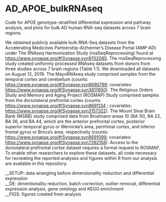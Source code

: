 # AD_APOE_bulkRNAseq
Code for APOE genotype-stratified differential expression and pathway analysis, and plots for bulk AD human RNA-seq datasets across 7 brain regions.

We obtained publicly available bulk RNA-Seq datasets from the Accelerating Medicines Partnership-Alzheimer’s Disease Portal (AMP-AD) under The RNAseq Harmonization Study (rnaSeqReprocessing) found at https://www.synapse.org/#!Synapse:syn9702085. The rnaSeqReprocessing study created uniformly processed RNAseq datasets from donors from three studies across 7 brain regions (Table 1.1). We downloaded all datasets on August 12, 2019. The MayoRNAseq study comprised samples from the temporal cortex and cerebellum (counts: https://www.synapse.org/#!Synapse:syn8690799; covariates: https://www.synapse.org/#!Synapse:syn3817650). The Religious Orders Study and Memory and Aging Project (ROSMAP) Study comprised samples from the dorsolateral prefrontal cortex (counts: https://www.synapse.org/#!Synapse:syn8691134 ; covariates: https://www.synapse.org/#!Synapse:syn3157322). The Mount Sinai Brain Bank (MSBB) study comprised data from Brodmann areas 10 (BA 10), BA 22, BA 36, and BA 44, which are the anterior prefrontal cortex, posterior superior temporal gyrus or Wernicke’s area, perirhinal cortex, and inferior frontal gyrus or Broca’s area, respectively (counts: https://www.synapse.org/#!Synapse:syn8691099; covariates: https://www.synapse.org/#!Synapse:syn7392158). Access to the dorsolateral prefrontal cortex dataset requires a formal request to ROSMAP. To enable other researchers to explore these datasets, all code necessary for recreating the reported analyses and figures within R from our analysis are available in this repository.

__SETUP: data wrangling before dimensionality reduction and differential expression\
__DE: dimentionality reduction, batch correction, outlier removal, differential expression analysis, gene ontology and KEGG enrichment\
__FIGS: figures created from analysis
